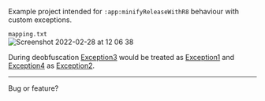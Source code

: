 Example project intended for `:app:minifyReleaseWithR8` behaviour with custom exceptions. <br>

`mapping.txt`<br>
![Screenshot 2022-02-28 at 12 06 38](https://user-images.githubusercontent.com/31980284/155964486-126f90a5-d5c7-4ba1-8a6b-20bdfa1e4011.png)

During deobfuscation [Exception3](https://github.com/lajevski/MinifiedCustomExceptions/blob/main/app/src/main/java/deep/sand/r8_custom_exceptions/Exception3.kt) would be treated as [Exception1](https://github.com/lajevski/MinifiedCustomExceptions/blob/main/app/src/main/java/deep/sand/r8_custom_exceptions/Exception1.kt) and [Exception4](https://github.com/lajevski/MinifiedCustomExceptions/blob/main/app/src/main/java/deep/sand/r8_custom_exceptions/Exception4.kt) as [Exception2](https://github.com/lajevski/MinifiedCustomExceptions/blob/main/app/src/main/java/deep/sand/r8_custom_exceptions/Exception2.kt). 

---
Bug or feature?

